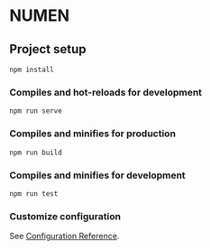 # NUMEN

## Project setup
```
npm install
```

### Compiles and hot-reloads for development
```
npm run serve
```

### Compiles and minifies for production
```
npm run build
```

### Compiles and minifies for development
```
npm run test
```

### Customize configuration
See [Configuration Reference](https://cli.vuejs.org/config/).

